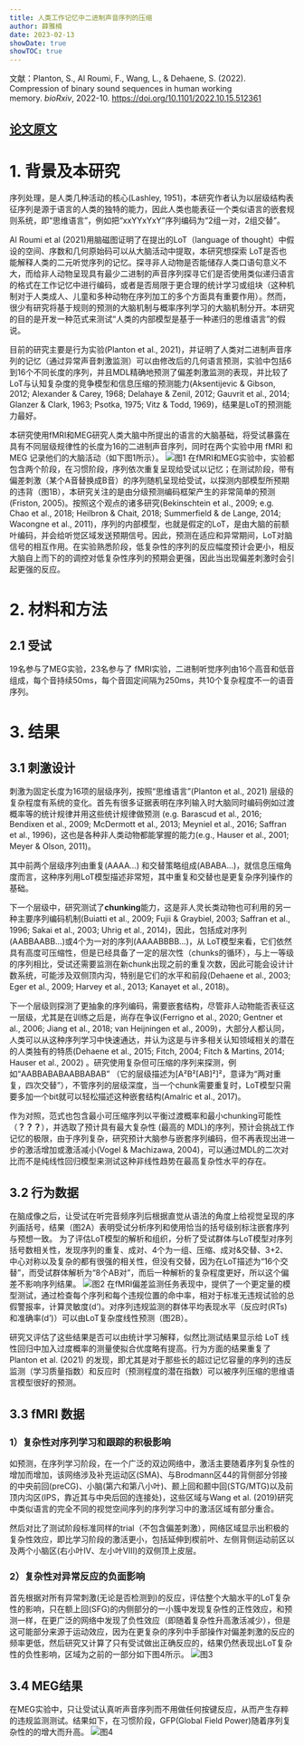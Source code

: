 ```yaml
---
title: 人类工作记忆中二进制声音序列的压缩
author: 薛雅楠
date: 2023-02-13
showDate: true
showTOC: true
---
```

文献：Planton, S., Al Roumi, F., Wang, L., & Dehaene, S. (2022). Compression of binary sound sequences in human working memory. _bioRxiv_, 2022-10.
https://doi.org/10.1101/2022.10.15.512361
## [论文原文](../Source_Files/2023-02-13-XYN1.Pdf)
# 1. 背景及本研究
序列处理，是人类几种活动的核心(Lashley, 1951)，本研究作者认为以层级结构表征序列是源于语言的人类的独特的能力，因此人类也能表征一个类似语言的嵌套规则系统，即“思维语言”，例如把“xxYYxYxY”序列编码为“2组一对，2组交替”。

Al Roumi et al (2021)用脑磁图证明了在提出的LoT（language of thought）中假设的空间、序数和几何原始码可以从大脑活动中提取，本研究想探索 LoT是否也能解释人类的二元听觉序列的记忆。探寻非人动物是否能储存人类口语句意义不大，而给非人动物呈现具有最少二进制的声音序列探寻它们是否使用类似递归语言的格式在工作记忆中进行编码，或者是否局限于更合理的统计学习或组块（这种机制对于人类成人、儿童和多种动物在序列加工的多个方面具有重要作用）。然而，很少有研究将基于规则的预测的大脑机制与概率序列学习的大脑机制分开。本研究的目的是开发一种范式来测试“人类的内部模型是基于一种递归的思维语言”的假说。

目前的研究主要是行为实验(Planton et al., 2021)，并证明了人类对二进制声音序列的记忆（通过异常声音刺激监测）可以由修改后的几何语言预测，实验中包括6到16个不同长度的序列，并且MDL精确地预测了偏差刺激监测的表现，并比较了LoT与认知复杂度的竞争模型和信息压缩的预测能力(Aksentijevic & Gibson, 2012; Alexander & Carey, 1968; Delahaye & Zenil, 2012; Gauvrit et al., 2014; Glanzer & Clark, 1963; Psotka, 1975; Vitz & Todd, 1969)，结果是LoT的预测能力最好。

本研究使用fMRI和MEG研究人类大脑中所提出的语言的大脑基础，将受试暴露在具有不同层级规律性的长度为16的二进制声音序列，同时在两个实验中用 fMRI 和 MEG 记录他们的大脑活动（如下图1所示）。
![图1](../Supporting_Information/2023-02-13-XYN1-Fig-1.png)
在fMRI和MEG实验中，实验都包含两个阶段，在习惯阶段，序列依次重复呈现给受试以记忆；在测试阶段，带有偏差刺激（某个A音替换成B音）的序列随机呈现给受试，以探测内部模型所预期的违背（图1B），本研究关注的是由分级预测编码框架产生的非常简单的预测(Friston, 2005)。按照这个观点的诸多研究(Bekinschtein et al., 2009; e.g. Chao et al., 2018; Heilbron & Chait, 2018; Summerfield & de Lange, 2014; Wacongne et al., 2011)，序列的内部模型，也就是假定的LoT，是由大脑的前额叶编码，并会给听觉区域发送预期信号。因此，预测在适应和异常期间，LoT对脑信号的相互作用。在实验熟悉阶段，低复杂性的序列的反应幅度预计会更小，相反大脑自上而下的的调控对低复杂性序列的预期会更强，因此当出现偏差刺激时会引起更强的反应。
# 2. 材料和方法
## 2.1 受试
19名参与了MEG实验，23名参与了 fMRI实验，二进制听觉序列由16个高音和低音组成，每个音持续50ms，每个音固定间隔为250ms，共10个复杂程度不一的语音序列。
# 3. 结果
## 3.1 刺激设计
刺激为固定长度为16项的层级序列，按照“思维语言”(Planton et al., 2021) 层级的复杂程度有系统的变化。首先有很多证据表明在序列输入时大脑同时编码例如过渡概率等的统计规律并用这些统计规律做预测 (e.g. Barascud et al., 2016; Bendixen et al., 2009; McDermott et al., 2013; Meyniel et al., 2016; Saffran et al., 1996)，这也是各种非人类动物都能掌握的能力(e.g., Hauser et al., 2001; Meyer & Olson, 2011)。

其中前两个层级序列由重复(AAAA…) 和交替策略组成(ABABA…)，就信息压缩角度而言，这种序列用LoT模型描述非常短，其中重复和交替也是更复杂序列操作的基础。

下一个层级中，研究测试了**chunking**能力，这是非人灵长类动物也可利用的另一种主要序列编码机制(Buiatti et al., 2009; Fujii & Graybiel, 2003; Saffran et al., 1996; Sakai et al., 2003; Uhrig et al., 2014)，因此，包括成对序列(AABBAABB…)或4个为一对的序列(AAAABBBB…)，从 LoT模型来看，它们依然具有高度可压缩性，但是已经具备了一定的层次性（chunks的循环），与上一等级的序列相比，受试还需要监测在新chunk出现之前的重复次数，因此可能会设计计数系统，可能涉及双侧顶内沟，特别是它们的水平和前段(Dehaene et al., 2003; Eger et al., 2009; Harvey et al., 2013; Kanayet et al., 2018)。

下一个层级则探测了更抽象的序列编码，需要嵌套结构，尽管非人动物能否表征这一层级，尤其是在训练之后是，尚存在争议(Ferrigno et al., 2020; Gentner et al., 2006; Jiang et al., 2018; van Heijningen et al., 2009)，大部分人都认同，人类可以从这种序列学习中快速通达，并认为这是与许多相关认知领域相关的潜在的人类独有的特质(Dehaene et al., 2015; Fitch, 2004; Fitch & Martins, 2014; Hauser et al., 2002) 。研究使用复杂但可压缩的序列来探测，例如“AABBABABAABBABAB” （它的层级描述为[A²B²[AB]²]²，意译为“两对重复，四次交替”），不管序列的层级深度，当一个chunk需要重复时，LoT模型只需要多加一个bit就可以轻松描述这种嵌套结构(Amalric et al., 2017)。

作为对照，范式也包含最小可压缩序列以平衡过渡概率和最小chunking可能性（**？？？**），并选取了预计具有最大复杂性 (最高的 MDL)的序列，预计会挑战工作记忆的极限，由于序列复杂，研究预计大脑参与嵌套序列编码，但不再表现出进一步的激活增加或激活减小(Vogel & Machizawa, 2004)，可以通过MDL的二次对比而不是纯线性回归模型来测试这种非线性趋势在最高复杂性水平的存在。
## 3.2 行为数据
在脑成像之后，让受试在听完音频序列后根据直觉从语法的角度上给视觉呈现的序列画括号，结果（图2A）表明受试分析序列和使用恰当的括号级别标注嵌套序列与预想一致。 为了评估LoT模型的解析和组织，分析了受试群体与LoT模型对序列括号数相关性，发现序列的重复、成对、4个为一组、压缩、成对&交替、3+2、中心对称以及复杂的都有很强的相关性，但没有交替，因为在LoT描述为“16个交替”，而受试群体解析为“8个AB对”，而后一种解析的复杂程度更好，所以这个偏差不影响序列结果。
![图2](../Supporting_Information/2023-02-13-XYN1-Fig-2.png)
在fMRI偏差监测任务表现中，提供了一个更定量的模型测试，通过检查每个序列和每个违规位置的命中率，相对于标准无违规试验的总假警报率，计算灵敏度(d’)。对序列违规监测的群体平均表现水平（反应时(RTs)和准确率(d’)）可以由LoT复杂度线性预测（图2B）。

研究又评估了这些结果是否可以由统计学习解释，似然比测试结果显示给 LoT 线性回归中加入过度概率的测量使拟合优度略有提高。行为方面的结果重复了Planton et al. (2021) 的发现，即尤其是对于那些长的超过记忆容量的序列的违反监测（学习质量指数）和反应时（预测程度的潜在指数）可以被序列压缩的思维语言模型很好的预测。
## 3.3 fMRI 数据
### 1）复杂性对序列学习和跟踪的积极影响
如预测，在序列学习阶段，在一个广泛的双边网络中，激活主要随着序列复杂性的增加而增加，该网络涉及补充运动区(SMA)、与Brodmann区44的背侧部分邻接的中央前回(preCG)、小脑(第六和第八小叶)、颞上回和颞中回(STG/MTG)以及前顶内沟区(IPS，靠近其与中央后回的连接处)，这些区域与Wang et al. (2019)研究中类似语言的完全不同的视觉空间序列的序列学习中的激活区域有部分重合。

然后对比了测试阶段标准同样的trial（不包含偏差刺激），网络区域显示出积极的复杂性效应，即比学习阶段的激活更小，包括延伸到楔前叶、左侧背侧运动前区以及两个小脑区(右小叶IV、左小叶VIII)的双侧顶上皮层。
### 2）复杂性对异常反应的负面影响
首先根据对所有异常刺激(无论是否检测到)的反应，评估整个大脑水平的LoT复杂性的影响，只在额上回(SFG)的内侧部分的一小簇中发现复杂性的正性效应，和预测一样，在更广泛的网络中发现了负性效应（即随着复杂性升高激活减少），但是这可能部分来源于运动效应，因为在更复杂的序列中手部操作对偏差刺激的反应的频率更低，然后研究又计算了只有受试做出正确反应的，结果仍然表现出LoT复杂性的负性影响，区域为之前的一部分如下图4所示。
![图3](../Supporting_Information/2023-02-13-XYN1-Fig-3.png)
## 3.4 MEG结果
在MEG实验中，只让受试认真听声音序列而不用做任何按键反应，从而产生存粹的违规监测测试。结果如下，在习惯阶段，GFP(Global Field Power)随着序列复杂性的的增大而升高。
![图4](../Supporting_Information/2023-02-13-XYN1-Fig-4.png)




